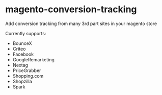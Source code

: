 magento-conversion-tracking
===========================

Add conversion tracking from many 3rd part sites in your magento store

Currently supports:
* BounceX
* Criteo
* Facebook
* GoogleRemarketing
* Nextag
* PriceGrabber
* Shopping.com
* Shopzilla
* Spark